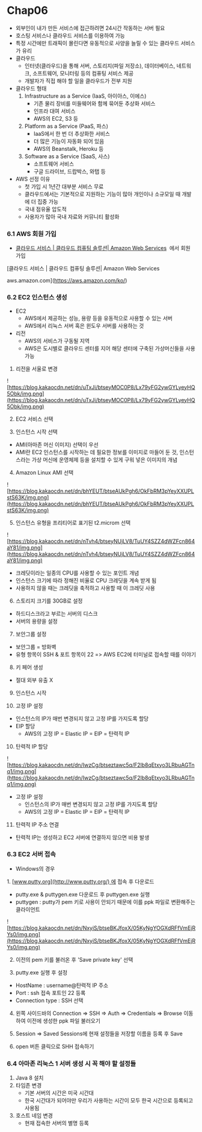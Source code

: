 # Chap06



- 외부인이 내가 만든 서비스에 접근하려면 24시간 작동하는 서버 필요
- 호스팅 서비스나 클라우드 서비스를 이용하여 가능
- 특정 시간에만 트래픽이 몰린다면 유동적으로 사양을 늘릴 수 있는 클라우드 서비스가 유리
- 클라우드
    - 인터넷(클라우드)을 통해 서버, 스토리지(파일 저장소), 데이터베이스, 네트워크, 소프트웨어, 모니터링 등의 컴퓨팅 서비스 제공
    - 개발자가 직접 해야 할 일을 클라우드가 전부 지원
- 클라우드 형태
    1. Infrastructure as a Service (IaaS, 아이아스, 이에스)
        - 기존 물리 장비를 미들웨어와 함께 묶어둔 추상화 서비스
        - 인프라 대여 서비스
        - AWS의 EC2, S3 등
    2. Platform as a Service (PaaS, 파스)
        - IaaS에서 한 번 더 추상화한 서비스
        - 더 많은 기능이 자동화 되어 있음
        - AWS의 Beanstalk, Heroku 등
    3. Software as a Service (SaaS, 사스)
        - 소프트웨어 서비스
        - 구글 드라이브, 드랍박스, 와탭 등
- AWS 선정 이유
    - 첫 가입 시 1년간 대부분 서비스 무료
    - 클라우드에서는 기본적으로 지원하는 기능이 많아 개인이나 소규모일 때 개발에 더 집중 가능
    - 국내 점유율 압도적
    - 사용자가 많아 국내 자료와 커뮤니티 활성화

### **6.1 AWS 회원 가입**

- [클라우드 서비스 | 클라우드 컴퓨팅 솔루션| Amazon Web Services](https://aws.amazon.com/ko/)  에서 회원 가입

[클라우드 서비스 | 클라우드 컴퓨팅 솔루션| Amazon Web Services

aws.amazon.com](https://aws.amazon.com/ko/)

### **6.2 EC2 인스턴스 생성**

- EC2
    - AWS에서 제공하는 성능, 용량 등을 유동적으로 사용할 수 있는 서버
    - AWS에서 리눅스 서버 혹은 윈도우 서버를 사용하는 것
- 리전
    - AWS의 서비스가 구동될 지역
    - AWS은 도시별로 클라우드 센터를 지어 해당 센터에 구축된 가상머신들을 사용 가능
1. 리전을 서울로 변경

![https://blog.kakaocdn.net/dn/uTxJi/btseyMOC0P8/Lx79yFG2ywGYLyeyHQ5Obk/img.png](https://blog.kakaocdn.net/dn/uTxJi/btseyMOC0P8/Lx79yFG2ywGYLyeyHQ5Obk/img.png)

2. EC2 서비스 선택

3. 인스턴스 시작 선택

- AMI(아마존 머신 이미지) 선택이 우선
- AMI란 EC2 인스턴스를 시작하는 데 필요한 정보를 이미지로 마들어 둔 것, 인스턴스라는 가상 머신에 운영체제 등을 설치할 수 있게 구워 넣은 이미지의 개념

4. Amazon Linux AMI 선택

![https://blog.kakaocdn.net/dn/bhYEUT/btseAUkPgh6/OkFbRM3pYeyXXUPLstS63K/img.png](https://blog.kakaocdn.net/dn/bhYEUT/btseAUkPgh6/OkFbRM3pYeyXXUPLstS63K/img.png)

5. 인스턴스 유형을 프리티어로 표기된 t2.microm 선택

![https://blog.kakaocdn.net/dn/nTvh4/btseyNUjLV8/TuUY4SZZ4dWZFcn864aY81/img.png](https://blog.kakaocdn.net/dn/nTvh4/btseyNUjLV8/TuUY4SZZ4dWZFcn864aY81/img.png)

- 크레딧이라는 일종의 CPU를 사용할 수 있는 포인트 개념
- 인스턴스 크기에 따라 정해진 비율로 CPU 크레딧을 계속 받게 됨
- 사용하지 않을 때는 크레딧을 축적하고 사용할 때 이 크레딧 사용

6. 스토리지 크기를 30GB로 설정

- 하드디스크라고 부르는 서버의 디스크
- 서버의 용량을 설정

7. 보안그룹 설정

- 보안그룹 = 방화벽
- 유형 항목이 SSH & 포트 항목이 22 => AWS EC2에 터미널로 접속할 때를 이야기

8. 키 페어 생성

- 절대 외부 유출 X

9. 인스턴스 시작

10. 고정 IP 설정

- 인스턴스의 IP가 매번 변경되지 않고 고정 IP를 가지도록 할당
- EIP 할당
    - AWS의 고정 IP = Elastic IP = EIP = 탄력적 IP

10. 탄력적 IP 할당

![https://blog.kakaocdn.net/dn/IwzCg/btseztawc5q/F2lb8qEtxyo3LRbuAGTnq1/img.png](https://blog.kakaocdn.net/dn/IwzCg/btseztawc5q/F2lb8qEtxyo3LRbuAGTnq1/img.png)

- 고정 IP 설정
    - 인스턴스의 IP가 매번 변경되지 않고 고정 IP를 가지도록 할당
    - AWS의 고정 IP = Elastic IP = EIP = 탄력적 IP

11. 탄력적 IP 주소 연결

- 탄력적 IP는 생성하고 EC2 서버에 연결하지 않으면 비용 발생

### **6.3 EC2 서버 접속**

- Windows의 경우

1. [www.putty.org](http://www.putty.org/) 에 접속 후 다운로드

- putty.exe & puttygen.exe 다운로드 후 puttygen.exe 실행
- puttygen : putty가 pem 키로 사용이 안되기 때문에 이를 ppk 파일로 변환해주는 클라이언트

![https://blog.kakaocdn.net/dn/NxyiS/btseBKJfoxX/05KyNgYOGXdRFfVmEjRYs0/img.png](https://blog.kakaocdn.net/dn/NxyiS/btseBKJfoxX/05KyNgYOGXdRFfVmEjRYs0/img.png)

2. 이전의 pem 키를 불러온 후 'Save private key' 선택

3. putty.exe 실행 후 설정

- HostName : username@탄력적 IP 주소
- Port : ssh 접속 포트인 22 등록
- Connection type : SSH 선택

4. 왼쪽 사이드바의 Connection => SSH => Auth => Credentials => Browse 이동하여 이전에 생성한 ppk 파일 불러오기

5. Session => Saved Sessions에 현재 설정들을 저장할 이름을 등록 후 Save

6. open 버튼 클릭으로 SHH 접속하기

### **6.4 아마존 리눅스 1 서버 생성 시 꼭 해야 할 설정들**

1. Java 8 설치
2. 타임존 변경
    - 기본 서버의 시간은 미국 시간대
    - 한국 시간대가 되어야만 우리가 사용하는 시간이 모두 한국 시간으로 등록되고 사용됨
3. 호스트 네임 변경
    - 현재 접속한 서버의 별명 등록
